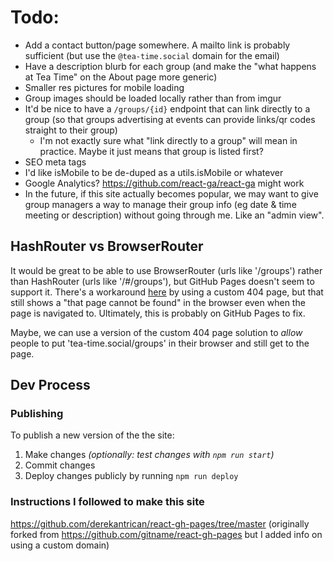 # Todo:

- Add a contact button/page somewhere. A mailto link is probably sufficient (but use the `@tea-time.social` domain for the email)
- Have a description blurb for each group (and make the "what happens at Tea Time" on the About page more generic)
- Smaller res pictures for mobile loading
- Group images should be loaded locally rather than from imgur
- It'd be nice to have a `/groups/{id}` endpoint that can link directly to a group (so that groups advertising at events can provide links/qr codes straight to their group)
  - I'm not exactly sure what "link directly to a group" will mean in practice. Maybe it just means that group is listed first?
- SEO meta tags
- I'd like isMobile to be de-duped as a utils.isMobile or whatever
- Google Analytics? https://github.com/react-ga/react-ga might work
- In the future, if this site actually becomes popular, we may want to give group managers a way to manage their group info (eg date & time meeting or description) without going through me. Like an "admin view".

## HashRouter vs BrowserRouter

It would be great to be able to use BrowserRouter (urls like '/groups') rather than HashRouter (urls like '/#/groups'), but GitHub Pages doesn't seem to support it. There's a workaround [here](https://github.com/rafgraph/spa-github-pages) by using a custom 404 page, but that still shows a "that page cannot be found" in the browser even when the page is navigated to. Ultimately, this is probably on GitHub Pages to fix.

Maybe, we can use a version of the custom 404 page solution to *allow* people to put 'tea-time.social/groups' in their browser and still get to the page.

## Dev Process

### Publishing

To publish a new version of the the site:

1. Make changes *(optionally: test changes with `npm run start`)*
2. Commit changes
3. Deploy changes publicly by running `npm run deploy`

### Instructions I followed to make this site

https://github.com/derekantrican/react-gh-pages/tree/master (originally forked from https://github.com/gitname/react-gh-pages but I added info on using a custom domain)